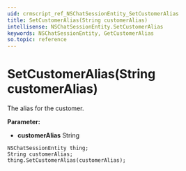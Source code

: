 ```yaml
---
uid: crmscript_ref_NSChatSessionEntity_SetCustomerAlias
title: SetCustomerAlias(String customerAlias)
intellisense: NSChatSessionEntity.SetCustomerAlias
keywords: NSChatSessionEntity, GetCustomerAlias
so.topic: reference
---
```


# SetCustomerAlias(String customerAlias)

The alias for the customer.

**Parameter:** 
* **customerAlias** String

```crmscript
NSChatSessionEntity thing;
String customerAlias;
thing.SetCustomerAlias(customerAlias);
```

